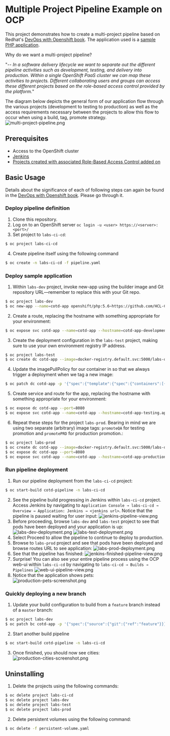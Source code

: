 # Multiple Project Pipeline Example on OCP

This project demonstrates how to create a multi-project pipeline based on Redhat's [DevOps with Openshift book](https://www.oreilly.com/library/view/devops-with-openshift/9781491975954/ch04.html). The application used is a [sample PHP application](https://github.com/HCL-Cloud-Native-Labs/cotd).

Why do we want a multi-project pipeline?

"_-- In a software delivery lifecycle we want to separate out the different pipeline activities such as development, testing, and delivery into production. Within a single OpenShift PaaS cluster we can map these activities to projects. Different collaborating users and groups can access these different projects based on the role-based access control provided by the platform._"

The diagram below depicts the general form of our application flow through the various projects (development to testing to production) as well as the access requirements necessary between the projects to allow this flow to occur when using a build, tag, promote strategy.
![multi-project-pipeline.png](multi-project-pipeline.png)

## Prerequisites 

* Access to the OpenShift cluster
* [Jenkins](https://github.com/HCL-Cloud-Native-Labs/labs-ci-cd)
* [Projects created with associated Role-Based Access Control added on](https://github.com/HCL-Cloud-Native-Labs/labs-ci-cd)

## Basic Usage
Details about the significance of each of following steps can again be found in the [DevOps with Openshift book](https://www.oreilly.com/library/view/devops-with-openshift/9781491975954/ch04.html). Please go through it.

### Deploy pipeline definition 
1. Clone this repository.
2. Log on to an OpenShift server `oc login -u <user> https://<server>:<port>/`
3. Set project to `labs-ci-cd`:
```bash
$ oc project labs-ci-cd
```
4. Create pipeline itself using the following command
```bash
$ oc create -n labs-ci-cd -f pipeline.yaml
```

### Deploy sample application
1. Within `labs-dev` project, invoke new-app using the builder image and Git repository URL—remember to replace this with your Git repo. 
```bash
$ oc project labs-dev
$ oc new-app --name=cotd-app openshift/php:5.6~https://github.com/HCL-Cloud-Native-Labs/cotd.git#master
```
2. Create a route, replacing the hostname with something appropriate for your environment:
```bash
$ oc expose svc cotd-app --name=cotd-app --hostname=cotd-app-development.apps.ocp.uk.hclcnlabs.com
```
3. Create the deployment configuration in the `labs-test` project, making sure to use your own environment registry IP address.
```bash
$ oc project labs-test
$ oc create dc cotd-app --image=docker-registry.default.svc:5000/labs-dev/cotd-app:promoteQA
```
4. Update the imagePullPolicy for our container in so that we always trigger a deployment when we tag a new image:
```bash
$ oc patch dc cotd-app -p '{"spec":{"template":{"spec":{"containers":[{"name":"default-container","imagePullPolicy":"Always"}]}}}}'
```
5. Create service and route for the app, replacing the hostname with something appropriate for your environment:
```bash
$ oc expose dc cotd-app --port=8080
$ oc expose svc cotd-app --name=cotd-app --hostname=cotd-app-testing.apps.ocp.uk.hclcnlabs.com
```
6. Repeat these steps for the project `labs-prod`. Bearing in mind we are using two separate (arbitrary) image tags: `promoteQA` for testing promotion and `promotePRD` for production promotion.:
```bash
$ oc project labs-prod
$ oc create dc cotd-app --image=docker-registry.default.svc:5000/labs-dev/cotd-app:promotePRD
$ oc expose dc cotd-app --port=8080
$ oc expose svc cotd-app --name=cotd-app --hostname=cotd-app-production.apps.ocp.uk.hclcnlabs.com
```

### Run pipeline deployment
1. Run our pipeline deployment from the `labs-ci-cd` project:
```bash
$ oc start-build cotd-pipeline -n labs-ci-cd
```
2. See the pipeline build progressing in Jenkins within `labs-ci-cd` project. Access Jenkins by navigating to `Application Console → labs-ci-cd → Overview → Application: Jenkins → <jenkins url>`. Notice that the pipeline is paused waiting for user input:
![jenkins-pipeline-view.png](jenkins-pipeline-view.png)
3. Before proceeding, browse `labs-dev` and `labs-test` project to see that pods have been deployed and your application is up:
![labs-dev-deployment.png](labs-dev-deployment.png)
![labs-test-deployment.png](labs-test-deployment.png)
4. Select Proceed to allow the pipeline to continue to deploy to production.
5. Browse to `labs-prod` project and see that pods have been deployed and browse routes URL to see application:
![labs-prod-deployment.png](labs-prod-deployment.png)
6. See that the pipeline has finished:
![jenkins-finished-pipeline-view.png](jenkins-finished-pipeline-view.png)
7. Surprise! You can also see your entire pipeline process using the OCP web-ui within `labs-ci-cd` by navigating to `labs-ci-cd → Builds → Pipelines`
![web-ui-pipeline-view.png](web-ui-pipeline-view.png)
8. Notice that the application shows pets:
![production-pets-screenshot.png](production-pets-screenshot.png)

### Quickly deploying a new branch
1. Update your build configuration to build from a `feature` branch instead of a `master` branch:
```bash
$ oc project labs-dev
$ oc patch bc cotd-app -p '{"spec":{"source":{"git":{"ref":"feature"}}}}'
```
2. Start another build pipeline
```bash
$ oc start-build cotd-pipeline -n labs-ci-cd
```
3. Once finished, you should now see cities:
![production-cities-screenshot.png](production-cities-screenshot.png)

## Uninstalling

1. Delete the projects using the following commands:
```bash
$ oc delete project labs-ci-cd
$ oc delete project labs-dev
$ oc delete project labs-test
$ oc delete project labs-prod
```
2. Delete persistent volumes using the following command:
```bash
$ oc delete -f persistent-volume.yaml
```


